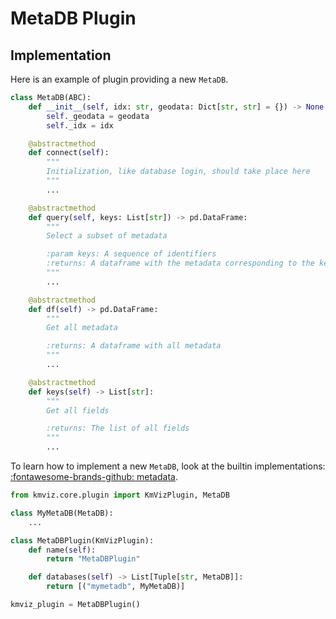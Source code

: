 # MetaDB Plugin

## Implementation

Here is an example of plugin providing a new `MetaDB`.

```python title="MetaDB Interface"
class MetaDB(ABC):
    def __init__(self, idx: str, geodata: Dict[str, str] = {}) -> None:
        self._geodata = geodata
        self._idx = idx

    @abstractmethod
    def connect(self):
        """
        Initialization, like database login, should take place here
        """
        ...

    @abstractmethod
    def query(self, keys: List[str]) -> pd.DataFrame:
        """
        Select a subset of metadata

        :param keys: A sequence of identifiers
        :returns: A dataframe with the metadata corresponding to the keys
        """
        ...

    @abstractmethod
    def df(self) -> pd.DataFrame:
        """
        Get all metadata

        :returns: A dataframe with all metadata
        """
        ...

    @abstractmethod
    def keys(self) -> List[str]:
        """
        Get all fields

        :returns: The list of all fields
        """
        ...
```

To learn how to implement a new `MetaDB`, look at the builtin implementations: [:fontawesome-brands-github: metadata](https://github.com/tlemane/kmviz/kmviz/core/metadata).

```py title="MetaDB Plugin"
from kmviz.core.plugin import KmVizPlugin, MetaDB

class MyMetaDB(MetaDB):
    ...

class MetaDBPlugin(KmVizPlugin):
    def name(self):
        return "MetaDBPlugin"

    def databases(self) -> List[Tuple[str, MetaDB]]:
        return [("mymetadb", MyMetaDB)]

kmviz_plugin = MetaDBPlugin()
```


